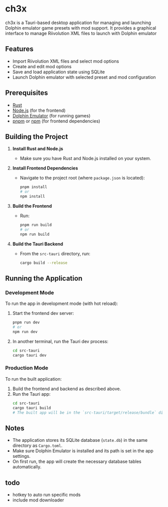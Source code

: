 # ch3x

ch3x is a Tauri-based desktop application for managing and launching Dolphin emulator game presets with mod support. It provides a graphical interface to manage Riivolution XML files to launch with Dolphin emulator

## Features
- Import Riivolution XML files and select mod options
- Create and edit mod options
- Save and load application state using SQLite
- Launch Dolphin emulator with selected preset and mod configuration

## Prerequisites
- [Rust](https://www.rust-lang.org/tools/install)
- [Node.js](https://nodejs.org/) (for the frontend)
- [Dolphin Emulator](https://dolphin-emu.org/) (for running games)
- [pnpm](https://pnpm.io/) or [npm](https://www.npmjs.com/) (for frontend dependencies)

## Building the Project

1. **Install Rust and Node.js**
   - Make sure you have Rust and Node.js installed on your system.

2. **Install Frontend Dependencies**
   - Navigate to the project root (where `package.json` is located):
     ```sh
     pnpm install
     # or
     npm install
     ```

3. **Build the Frontend**
   - Run:
     ```sh
     pnpm run build
     # or
     npm run build
     ```

4. **Build the Tauri Backend**
   - From the `src-tauri` directory, run:
     ```sh
     cargo build --release
     ```

## Running the Application

### Development Mode
To run the app in development mode (with hot reload):

1. Start the frontend dev server:
   ```sh
   pnpm run dev
   # or
   npm run dev
   ```
2. In another terminal, run the Tauri dev process:
   ```sh
   cd src-tauri
   cargo tauri dev
   ```

### Production Mode
To run the built application:

1. Build the frontend and backend as described above.
2. Run the Tauri app:
   ```sh
   cd src-tauri
   cargo tauri build
   # The built app will be in the `src-tauri/target/release/bundle` directory
   ```

## Notes
- The application stores its SQLite database (`state.db`) in the same directory as `Cargo.toml`.
- Make sure Dolphin Emulator is installed and its path is set in the app settings.
- On first run, the app will create the necessary database tables automatically.



## todo
- hotkey to auto run specific mods
- include mod downloader